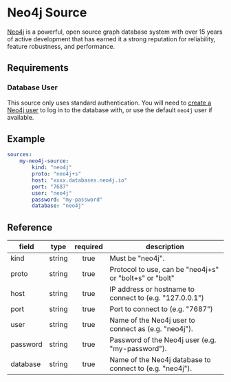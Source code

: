 # Neo4j Source 

[Neo4j][neo4j-docs] is a powerful, open source graph database
system with over 15 years of active development that has earned it a strong
reputation for reliability, feature robustness, and performance.

[neo4j-docs]: https://neo4j.com/docs

## Requirements 

### Database User

This source only uses standard authentication. You will need to [create a
Neo4j user][neo4j-users] to log in to the database with, or use the default `neo4j` user if available. 

[neo4j-users]: https://neo4j.com/docs/operations-manual/current/authentication-authorization/manage-users/

## Example

```yaml
sources:
    my-neo4j-source:
        kind: "neo4j"
        proto: "neo4j+s"
        host: "xxxx.databases.neo4j.io"
        port: "7687"
        user: "neo4j"
        password: "my-password"
        database: "neo4j"
```

## Reference

| **field** | **type** | **required** | **description**                                          |
|-----------|:--------:|:------------:|----------------------------------------------------------|
| kind      |  string  |     true     | Must be "neo4j".                                         |
| proto     |  string  |     true     | Protocol to use, can be "neo4j+s" or "bolt+s" or "bolt"  |
| host      |  string  |     true     | IP address or hostname to connect to (e.g. "127.0.0.1")  |
| port      |  string  |     true     | Port to connect to (e.g. "7687")                         |
| user      |  string  |     true     | Name of the Neo4j user to connect as (e.g. "neo4j").     |
| password  |  string  |     true     | Password of the Neo4j user (e.g. "my-password").         |
| database  |  string  |     true     | Name of the Neo4j database to connect to (e.g. "neo4j"). |


